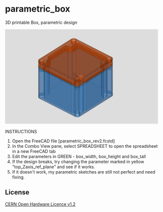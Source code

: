 # parametric_box
3D printable Box, parametric design

![Box](https://github.com/wyolum/parametric_box/blob/master/parametric_box_01.png)

INSTRUCTIONS

1. Open the FreeCAD file [parametric_box_rev2.fcstd]
2. In the Combo View pane, select SPREADSHEET to open the spreadsheet in a new FreeCAD tab
3. Edit the parameters in GREEN - box_width, box_height and box_tall
4. If the design breaks, try changing the parameter marked in yellow "top_Zaxis_ref_plane" and see if it works.
5. If it doesn't work, my parametric sketches are still not perfect and need fixing.

License
-------
[CERN Open Hardware Licence v1.2 ]

[CERN Open Hardware Licence v1.2 ]:http://www.ohwr.org/attachments/2388/cern_ohl_v_1_2.txt
